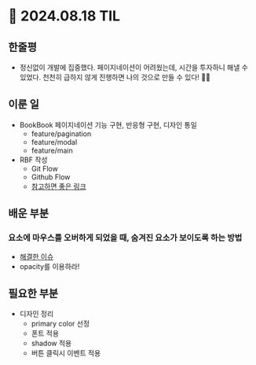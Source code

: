 # 🍅 2024.08.18 TIL

## 한줄평

- 정신없이 개발에 집중했다. 페이지네이션이 어려웠는데, 시간을 투자하니 해낼 수 있었다. 천천히 급하지 않게 진행하면 나의 것으로 만들 수 있다! 🐢🐢

## 이룬 일

- BookBook 페이지네이션 기능 구현, 반응형 구현, 디자인 통일
  - feature/pagination
  - feature/modal
  - feature/main
- RBF 작성
  - Git Flow
  - Github Flow
  - [참고하면 좋은 링크](https://techblog.woowahan.com/2553/)

## 배운 부분

### 요소에 마우스를 오버하게 되었을 때, 숨겨진 요소가 보이도록 하는 방법

- [해결한 이슈](https://github.com/minjeongss/BookBook/issues/10)
- opacity를 이용하라!

## 필요한 부분

- 디자인 정리
  - primary color 선정
  - 폰트 적용
  - shadow 적용
  - 버튼 클릭시 이벤트 적용
